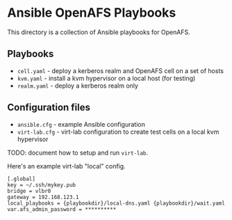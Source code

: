 # Ansible OpenAFS Playbooks

This directory is a collection of Ansible playbooks for OpenAFS.

## Playbooks

* `cell.yaml`      - deploy a kerberos realm and OpenAFS cell on a set of hosts
* `kvm.yaml`       - install a kvm hypervisor on a local host (for testing)
* `realm.yaml`     - deploy a kerberos realm only

## Configuration files

* `ansible.cfg`  - example Ansible configuration
* `virt-lab.cfg` - virt-lab configuration to create test cells on a local kvm hypervisor


TODO: document how to setup and run `virt-lab`.

Here's an example virt-lab "local" config.

    [.global]
    key = ~/.ssh/mykey.pub
    bridge = vlbr0
    gateway = 192.168.123.1
    local_playbooks = {playbookdir}/local-dns.yaml {playbookdir}/wait.yaml
    var.afs_admin_password = **********
